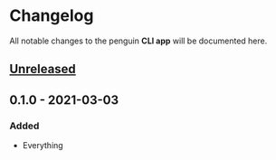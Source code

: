 # Changelog

All notable changes to the penguin **CLI app** will be documented here.


## [Unreleased]


## 0.1.0 - 2021-03-03
### Added
- Everything


[Unreleased]: https://github.com/LukasKalbertodt/penguin/compare/app-v0.1.0...HEAD
